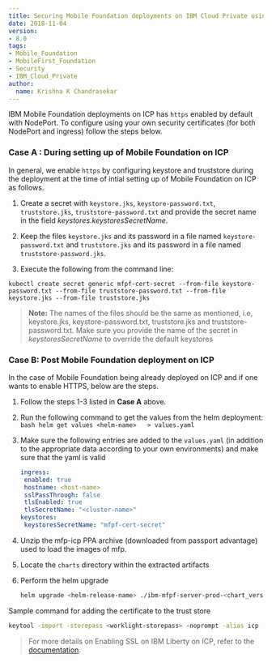 ```yaml
---
title: Securing Mobile Foundation deployments on IBM Cloud Private using your own security certificates
date: 2018-11-04
version:
- 8.0
tags:
- Mobile_Foundation
- MobileFirst_Foundation
- Security
- IBM_Cloud_Private
author:
  name: Krishna K Chandrasekar
---
```

IBM Mobile Foundation deployments on ICP has `https` enabled by default with NodePort. To configure using your own security certificates (for both NodePort and ingress) follow the steps below.
 
###	Case A : During setting up of Mobile Foundation on ICP

In general, we enable `https` by configuring keystore and truststore during the deployment at the time of intial setting up of Mobile Foundation on ICP as follows.

1. Create a secret with `keystore.jks`, `keystore-password.txt`, `truststore.jks`, `truststore-password.txt` and provide the secret name in the field *keystores.keystoresSecretName*.

2. Keep the files `keystore.jks` and its password in a file named `keystore-password.txt` and `truststore.jks` and its password in a file named `truststore-password.jks`.

3. Execute the following from the command line:

```
kubectl create secret generic mfpf-cert-secret --from-file keystore-password.txt --from-file truststore-password.txt --from-file keystore.jks --from-file truststore.jks
```
 
>**Note:** The names of the files should be the same as mentioned, i.e, keystore.jks, keystore-password.txt, truststore.jks and truststore-password.txt. Make sure you provide the name of the secret in *keystoresSecretName* to override the default keystores


###	Case B: Post Mobile Foundation deployment on ICP

In the case of Mobile Foundation being already deployed on ICP and if one wants to enable HTTPS, below are the steps.

1. Follow the steps 1-3 listed in **Case A** above.
2. Run the following command to get the values from the helm deployment:
        ```bash
		helm get values <helm-name>   > values.yaml
		```
3. Make sure the following entries are added to the `values.yaml` (in addition to the appropriate data according to your own environments) and make sure that the yaml is valid

	```yaml
	ingress:
	 enabled: true
	 hostname: <host-name>
	 sslPassThrough: false
	 tlsEnabled: true
	 tlsSecretName: "<cluster-name>"
	keystores:
	 keystoresSecretName: "mfpf-cert-secret"
	```

4. Unzip the mfp-icp PPA archive (downloaded from passport advantage) used to load the images of mfp.
5. Locate the `charts` directory within the extracted artifacts
6. Perform the helm upgrade
     
     ```bash
	 helm upgrade <helm-release-name> ./ibm-mfpf-server-prod-<chart_version>.tgz -f values.yaml
	 ```

Sample command for adding the certificate to the trust store 

 ```bash
 keytool -import -storepass <worklight-storepass> -noprompt -alias icp -keystore ./usr-mfpf-server/security/truststore.jks -trustcacerts -file <mycert-loc>/wildcardcert.crt
 ```

> For more details on Enabling SSL on IBM Liberty on ICP, refer to the [documentation](https://www.ibm.com/support/knowledgecenter/en/was_beta_liberty/com.ibm.websphere.wlp.nd.multiplatform.doc/ae/twlp_icp_ssl_helm.html).